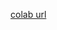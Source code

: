 [colab url](https://colab.research.google.com/github/mathmechterver/terver2020/blob/master/prac05/Practice5.ipynb)
